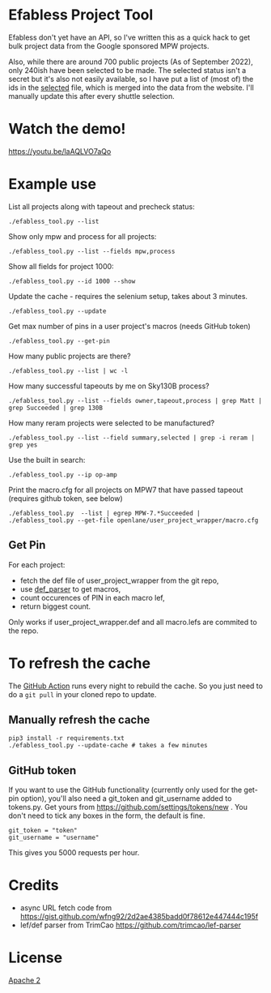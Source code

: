 # Efabless Project Tool

Efabless don't yet have an API, so I've written this as a quick hack to get bulk project data from the Google sponsored MPW projects.

Also, while there are around 700 public projects (As of September 2022), only 240ish have been selected to be made. The selected status isn't
a secret but it's also not easily available, so I have put a list of (most of) the ids in the [selected](selected) file, which is merged
into the data from the website. I'll manually update this after every shuttle selection.

# Watch the demo!

https://youtu.be/laAQLVO7aQo

# Example use

List all projects along with tapeout and precheck status:

    ./efabless_tool.py --list                       

Show only mpw and process for all projects:

    ./efabless_tool.py --list --fields mpw,process  

Show all fields for project 1000:

    ./efabless_tool.py --id 1000 --show

Update the cache - requires the selenium setup, takes about 3 minutes.

    ./efabless_tool.py --update
Get max number of pins in a user project's macros (needs GitHub token)

    ./efabless_tool.py --get-pin                    

How many public projects are there?

    ./efabless_tool.py --list | wc -l

How many successful tapeouts by me on Sky130B process?

    ./efabless_tool.py --list --fields owner,tapeout,process | grep Matt | grep Succeeded | grep 130B

How many reram projects were selected to be manufactured?

    ./efabless_tool.py --list --field summary,selected | grep -i reram | grep yes

Use the built in search:

    ./efabless_tool.py --ip op-amp

Print the macro.cfg for all projects on MPW7 that have passed tapeout (requires github token, see below)

    ./efabless_tool.py  --list | egrep MPW-7.*Succeeded | ./efabless_tool.py --get-file openlane/user_project_wrapper/macro.cfg
    
## Get Pin

For each project:

* fetch the def file of user_project_wrapper from the git repo,
* use [def_parser](/blob/sel_set/def/user_project_wrapper.def) to get macros,
* count occurences of PIN in each macro lef,
* return biggest count.

Only works if user_project_wrapper.def and all macro.lefs are commited to the repo.

# To refresh the cache

The [GitHub Action](.github/workflows/efabless_tool.yaml) runs every night to rebuild the cache. So you just need to do a `git pull` in your cloned repo to update.

## Manually refresh the cache

    pip3 install -r requirements.txt
    ./efabless_tool.py --update-cache # takes a few minutes

## GitHub token

If you want to use the GitHub functionality (currently only used for the get-pin option), you'll also need a git_token and git_username added to tokens.py. Get yours from https://github.com/settings/tokens/new . You don't need to tick any boxes in the form, the default is fine.

    git_token = "token"
    git_username = "username"

This gives you 5000 requests per hour.

# Credits

* async URL fetch code from https://gist.github.com/wfng92/2d2ae4385badd0f78612e447444c195f
* lef/def parser from TrimCao https://github.com/trimcao/lef-parser

# License

[Apache 2](LICENSE)
